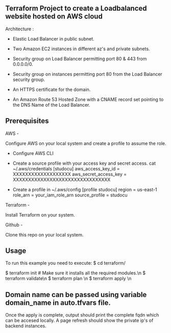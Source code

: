 
## Terraform Project to create a Loadbalanced website hosted on AWS cloud

Architecture : 

- Elastic Load Balancer in public subnet.

- Two Amazon EC2 instances in different az's and private subnets.

- Security group on Load Balancer permitting port 80 & 443 from 0.0.0.0/0.

- Security group on instances permitting port 80 from the Load Balancer security group.

- An HTTPS certificate for the domain.

- An Amazon Route 53 Hosted Zone with a CNAME record set pointing to the DNS Name of the Load Balancer.

## Prerequisites 

AWS -

Configure AWS on your local system and create a profile to assume the role.

- Configure AWS CLI
- Create a source profile with your access key and secret access.
   cat ~/.aws/credentials
   [studocu]
   aws_access_key_id = XXXXXXXXXXXXXXXXXXX
   aws_secret_access_key = XXXXXXXXXXXXXXXXXXXXXXXXXXXXXXXX
     
- Create a profile in ~/.aws/config
    [profile studocu]
    region = us-east-1
    role_arn = your_iam_role_arn
    source_profile = studocu

Terraform -

Install Terraform on your system.

Github -

Clone this repo on your local system.


## Usage 

To run this example you need to execute:
$ cd terraform/

$ terraform init # Make sure it installs all the required modules.\n
$ terraform validate\n
$ terraform plan \n
$ terraform apply \n

## Domain name can be passed using variable domain_name in auto.tfvars file.
Once the apply is complete, output should print the complete fqdn which can be accesed locally. A page refresh should show the private ip's of backend instances.


